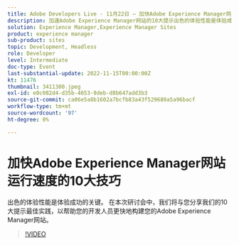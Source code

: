 ```yaml
---
title: Adobe Developers Live - 11月22日 — 加快Adobe Experience Manager网站运行速度的10大技巧
description: 加速Adobe Experience Manager网站的10大提示出色的体验性能是体验成功的关键。 在本次研讨会中，我们将与您分享我们的10大提示最佳实践，以帮助您的开发人员更快地构建您的Adobe Experience Manager网站。
solution: Experience Manager,Experience Manager Sites
product: experience manager
sub-product: sites
topic: Development, Headless
role: Developer
level: Intermediate
doc-type: Event
last-substantial-update: 2022-11-15T00:00:00Z
kt: 11476
thumbnail: 3411300.jpeg
exl-id: e0c082d4-d35b-4653-9deb-d8b647add3b3
source-git-commit: ca06e5a8b1602a7bcfb83a43f529680a5a96bacf
workflow-type: tm+mt
source-wordcount: '97'
ht-degree: 0%

---
```


# 加快Adobe Experience Manager网站运行速度的10大技巧

出色的体验性能是体验成功的关键。 在本次研讨会中，我们将与您分享我们的10大提示最佳实践，以帮助您的开发人员更快地构建您的Adobe Experience Manager网站。

>[!VIDEO](https://video.tv.adobe.com/v/3411300/?quality=12&learn=on)
